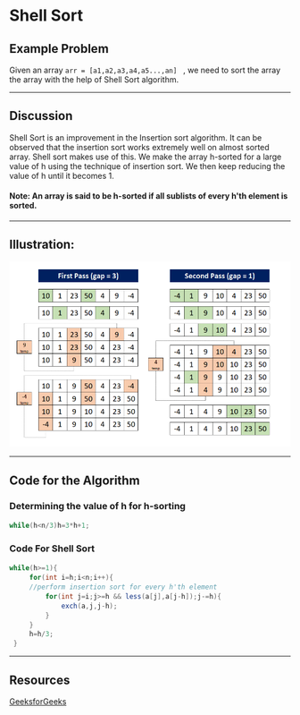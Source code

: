 # Shell Sort

## Example Problem

Given an array ``arr = [a1,a2,a3,a4,a5...,an] `` , we need to sort the array the array with the help of Shell Sort algorithm.

<hr>

## Discussion

Shell Sort is an improvement in the Insertion sort algorithm. It can be observed that the insertion sort works extremely well on almost sorted array. Shell sort makes use of this. We make the array h-sorted for a large value of h using the technique of insertion sort. We then keep reducing the value of h until it becomes 1. 
#### Note: An array is said to be h-sorted if all sublists of every h'th element is sorted.

<hr>

## Illustration:
<img src="https://github.com/Ahel2000/StarBuzz/blob/master/shell-sort.png"/>

<hr>

## Code for the Algorithm

### Determining the value of h for h-sorting
```java
while(h<n/3)h=3*h+1;
```

### Code For Shell Sort
```java
while(h>=1){
     for(int i=h;i<n;i++){
     //perform insertion sort for every h'th element
         for(int j=i;j>=h && less(a[j],a[j-h]);j-=h){ 
             exch(a,j,j-h);
         }
     }
     h=h/3;
 }
```        
<hr>

## Resources
<a href="https://www.geeksforgeeks.org/shellsort/">GeeksforGeeks</a>


